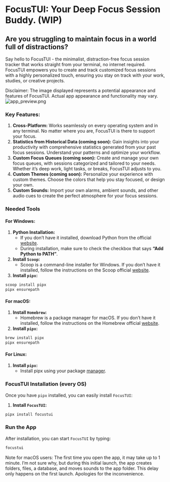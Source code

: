 # FocusTUI: Your Deep Focus Session Buddy. (WIP)
## Are you struggling to maintain focus in a world full of distractions?

Say hello to FocusTUI - the minimalist, distraction-free focus session tracker that works straight from your terminal, no internet required. FocusTUI empowers you to create and track customized focus sessions with a highly personalized touch, ensuring you stay on track with your work, studies, or creative projects.

Disclaimer: The image displayed represents a potential appearance and features of FocusTUI. Actual app appearance and functionality may vary.
![app_preview.png](app_preview.png)

### Key Features:

1.	**Cross-Platform:** Works seamlessly on every operating system and in any terminal. No matter where you are, 
	  FocusTUI is there to support your focus.
2. **Statistics from Historical Data (coming soon):** Gain insights into your productivity with comprehensive 
   statistics generated from 
      your past focus sessions. Understand your patterns and optimize your workflow.
3.	**Custom Focus Queues (coming soon):** Create and manage your own focus queues, with sessions categorized and tailored to 
	  your needs. Whether it’s deep work, light tasks, or breaks, FocusTUI adjusts to you.
4.	**Custom Themes (coming soon):** Personalize your experience with custom themes. Choose the colors that help you stay focused,
	  or design your own.
5.	**Custom Sounds:** Import your own alarms, ambient sounds, and other audio cues to create the perfect atmosphere for your focus sessions.

### Needed Tools
#### For Windows:

1. **Python Installation:**
   -  If you don’t have it installed, download Python from the official [website](https://www.python.org/downloads/).
   - During installation, make sure to check the checkbox that says **“Add Python to PATH”**.
2. **Install `Scoop`:**
   - Scoop is a command-line installer for Windows. If you don’t have it installed, follow the instructions on the
     Scoop official [website](https://scoop.sh).
3. **Install `pipx`:**
```bash
scoop install pipx
pipx ensurepath
```

#### For macOS:

1. **Install `Homebrew`:**
	- Homebrew is a package manager for macOS. If you don’t have it installed, follow the instructions on the
     Homebrew official [website](https://brew.sh/).
2. **Install `pipx`:**
```bash
brew install pipx
pipx ensurepath
```

#### For Linux:
1. **Install `pipx`:**
   - Install pipx using your package [manager](https://github.com/pypa/pipx?tab=readme-ov-file#on-linux).

### FocusTUI Installation (every OS)
Once you have `pipx` installed, you can easily install `FocusTUI`:

1. **Install `FocusTUI`:**
```bash
pipx install focustui
```

### Run the App
After installation, you can start `FocusTUI` by typing:
```bash
focustui
```

Note for macOS users: The first time you open the app, it may take up to 1 minute. I’m not sure why, but during this 
initial launch, the app creates folders, files, a database, and moves sounds to the app folder. This delay only 
happens on the first launch. Apologies for the inconvenience.


